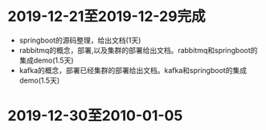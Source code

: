 # 2019-12-21至2019-12-29完成
* springboot的源码整理，给出文档(1天)
* rabbitmq的概念，部署,以及集群的部署给出文档。rabbitmq和springboot的集成demo(1.5天)
* kafka的概念，部署已经集群的部署给出文档。kafka和springboot的集成demo(1.5天)
# 2019-12-30至2010-01-05
